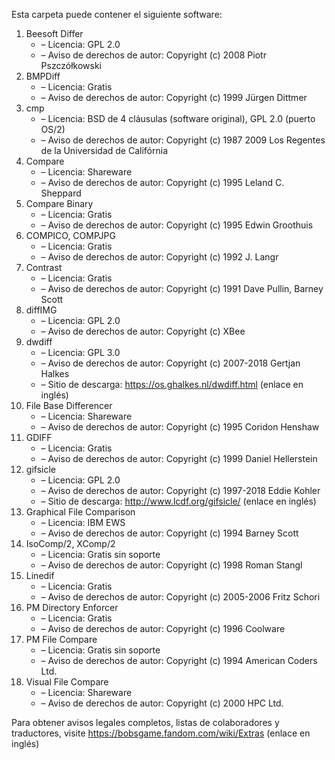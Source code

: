 ﻿Esta carpeta puede contener el siguiente software:

1. Beesoft Differ
   - – Licencia: GPL 2.0
   - – Aviso de derechos de autor: Copyright (c) 2008 Piotr Pszczółkowski
2. BMPDiff
   - – Licencia: Gratis
   - – Aviso de derechos de autor: Copyright (c) 1999 Jürgen Dittmer
3. cmp
   - – Licencia: BSD de 4 cláusulas (software original), GPL 2.0 (puerto OS/2)
   - – Aviso de derechos de autor: Copyright (c) 1987 2009 Los Regentes de la Universidad de Califórnia
4. Compare
   - – Licencia: Shareware
   - – Aviso de derechos de autor: Copyright (c) 1995 Leland C. Sheppard
5. Compare Binary
   - – Licencia: Gratis
   - – Aviso de derechos de autor: Copyright (c) 1995 Edwin Groothuis
6. COMPICO, COMPJPG
   - – Licencia: Gratis
   - – Aviso de derechos de autor: Copyright (c) 1992 J. Langr
7. Contrast
   - – Licencia: Gratis
   - – Aviso de derechos de autor: Copyright (c) 1991 Dave Pullin, Barney Scott
8. diffIMG
   - – Licencia: GPL 2.0
   - – Aviso de derechos de autor: Copyright (c) XBee
9. dwdiff
   - – Licencia: GPL 3.0
   - – Aviso de derechos de autor: Copyright (c) 2007-2018 Gertjan Halkes
   - – Sitio de descarga: https://os.ghalkes.nl/dwdiff.html (enlace en inglés)
10. File Base Differencer
    - – Licencia: Shareware
    - – Aviso de derechos de autor: Copyright (c) 1995 Coridon Henshaw
11. GDIFF
    - – Licencia: Gratis
    - – Aviso de derechos de autor: Copyright (c) 1999 Daniel Hellerstein
12. gifsicle
    - – Licencia: GPL 2.0
    - – Aviso de derechos de autor: Copyright (c) 1997-2018 Eddie Kohler
    - – Sitio de descarga: http://www.lcdf.org/gifsicle/ (enlace en inglés)
13. Graphical File Comparison
    - – Licencia: IBM EWS
    - – Aviso de derechos de autor: Copyright (c) 1994 Barney Scott
14. IsoComp/2, XComp/2
    - – Licencia: Gratis sin soporte
    - – Aviso de derechos de autor: Copyright (c) 1998 Roman Stangl
15. Linedif
    - – Licencia: Gratis
    - – Aviso de derechos de autor: Copyright (c) 2005-2006 Fritz Schori
16. PM Directory Enforcer
    - – Licencia: Gratis
    - – Aviso de derechos de autor: Copyright (c) 1996 Coolware
17. PM File Compare
    - – Licencia: Gratis sin soporte
    - – Aviso de derechos de autor: Copyright (c) 1994 American Coders Ltd.
18. Visual File Compare
    - – Licencia: Shareware
    - – Aviso de derechos de autor: Copyright (c) 2000 HPC Ltd.

Para obtener avisos legales completos, listas de colaboradores y traductores, visite https://bobsgame.fandom.com/wiki/Extras (enlace en inglés)
